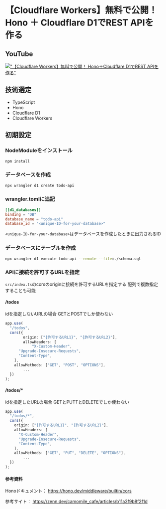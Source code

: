 # 【Cloudflare Workers】無料で公開！ Hono ＋ Cloudflare D1でREST APIを作る

## YouTube

[!["【Cloudflare Workers】無料で公開！ Hono＋Cloudflare D1でREST APIを作る"](https://i.ytimg.com/vi/XyjACmtXqj0/maxresdefault.jpg)](https://youtu.be/XyjACmtXqj0)

## 技術選定

- TypeScript
- Hono
- Cloudflare D1
- Cloudflare Workers

## 初期設定

### NodeModuleをインストール

```bash
npm install
```

### データベースを作成

```bash
npx wrangler d1 create todo-api
```

### wrangler.tomlに追記

```toml
[[d1_databases]]
binding = "DB"
database_name = "todo-api"
database_id = "<unique-ID-for-your-database>"
```

`<unique-ID-for-your-database>`はデータベースを作成したときに出力されるID

### データベースにテーブルを作成

```bash
npx wrangler d1 execute todo-api --remote --file=./schema.sql
```

### APIに接続を許可するURLを指定

`src/index.ts`のcorsのoriginに接続を許可するURLを指定する
配列で複数指定することも可能

#### /todos

idを指定しないURLの場合
GETとPOSTでしか使わない

```ts:src/index.ts
app.use(
  "/todos",
  cors({
		origin: ["{許可するURL1}", "{許可するURL2}"],
		allowHeaders: [
			"X-Custom-Header",
      "Upgrade-Insecure-Requests",
      "Content-Type",
    ],
    allowMethods: ["GET", "POST", "OPTIONS"],
		...
  })
);
```

#### /todos/*

idを指定したURLの場合
GETとPUTTとDELETEでしか使わない

```ts:src/index.ts
app.use(
  "/todos/*",
  cors({
    origin: ["{許可するURL1}", "{許可するURL2}"],
    allowHeaders: [
      "X-Custom-Header",
      "Upgrade-Insecure-Requests",
      "Content-Type",
    ],
    allowMethods: ["GET", "PUT", "DELETE", "OPTIONS"],
		...
  })
);
```

#### 参考資料

Honoドキュメント：
https://hono.dev/middleware/builtin/cors

参考サイト：
https://zenn.dev/camomile_cafe/articles/b11a3f9b8f2f1d
